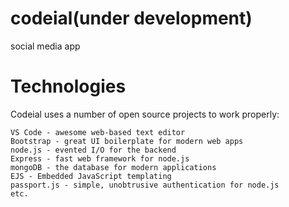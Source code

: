 # codeial(under development)
social media app

# Technologies

Codeial uses a number of open source projects to work properly:

    VS Code - awesome web-based text editor
    Bootstrap - great UI boilerplate for modern web apps
    node.js - evented I/O for the backend
    Express - fast web framework for node.js
    mongoDB - the database for modern applications
    EJS - Embedded JavaScript templating
    passport.js - simple, unobtrusive authentication for node.js
    etc.
